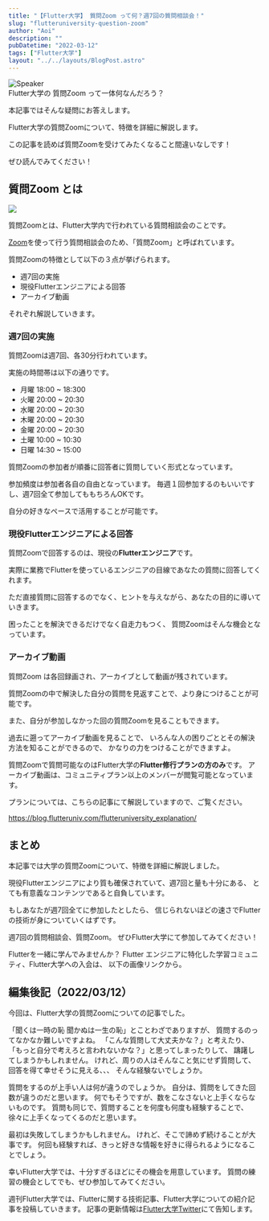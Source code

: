 ```yaml
---
title: "【Flutter大学】 質問Zoom って何？週7回の質問相談会！"
slug: "flutteruniversity-question-zoom"
author: "Aoi"
description: ""
pubDatetime: "2022-03-12"
tags: ["Flutter大学"]
layout: "../../layouts/BlogPost.astro"
---
```


<div class="speech-bubble-container">
  <div class="speech-bubble-avatar">
    <img src="/images/wp-content/themes/cocoon-master/images/ojisan.webp" alt="Speaker" />
  </div>
  <div class="speech-bubble">
    <div class="speech-bubble-content">
      Flutter大学の 質問Zoom って一体何なんだろう？
    </div>
    <div class="speech-bubble-arrow arrow-left"></div>
  </div>
</div>

本記事ではそんな疑問にお答えします。

Flutter大学の質問Zoomについて、特徴を詳細に解説します。

この記事を読めば質問Zoomを受けてみたくなること間違いなしです！

ぜひ読んでみてください！

## 質問Zoom とは

![](/images/wp-content/uploads/2022/03/Meeting-1024x683.webp)

質問Zoomとは、Flutter大学内で行われている質問相談会のことです。

[Zoom](https://zoom.us/)を使って行う質問相談会のため、「質問Zoom」と呼ばれています。

質問Zoomの特徴として以下の３点が挙げられます。

- 週7回の実施
- 現役Flutterエンジニアによる回答
- アーカイブ動画

それぞれ解説していきます。

### 週7回の実施

質問Zoomは週7回、各30分行われています。

実施の時間帯は以下の通りです。

- 月曜 18:00 ~ 18:300
- 火曜 20:00 ~ 20:30
- 水曜 20:00 ~ 20:30
- 木曜 20:00 ~ 20:30
- 金曜 20:00 ~ 20:30
- 土曜 10:00 ~ 10:30
- 日曜 14:30 ~ 15:00

質問Zoomの参加者が順番に回答者に質問していく形式となっています。

参加頻度は参加者各自の自由となっています。
毎週１回参加するのもいいですし、週7回全て参加してももちろんOKです。

自分の好きなペースで活用することが可能です。

### 現役Flutterエンジニアによる回答

質問Zoomで回答するのは、現役の**Flutterエンジニア**です。

実際に業務でFlutterを使っているエンジニアの目線であなたの質問に回答してくれます。

ただ直接質問に回答するのでなく、ヒントを与えながら、あなたの目的に導いていきます。

困ったことを解決できるだけでなく自走力もつく、
質問Zoomはそんな機会となっています。

### アーカイブ動画

質問Zoom は各回録画され、アーカイブとして動画が残されています。

質問Zoomの中で解決した自分の質問を見返すことで、より身につけることが可能です。

また、自分が参加しなかった回の質問Zoomを見ることもできます。

過去に遡ってアーカイブ動画を見ることで、
いろんな人の困りごととその解決方法を知ることができるので、
かなりの力をつけることができますよ。

質問Zoomで質問可能なのはFlutter大学の**Flutter修行プランの方のみ**です。
アーカイブ動画は、コミュニティプラン以上のメンバーが閲覧可能となっています。

プランについては、こちらの記事にて解説していますので、ご覧ください。

https://blog.flutteruniv.com/flutteruniversity_explanation/

## まとめ


本記事では大学の質問Zoomについて、特徴を詳細に解説しました。

現役Flutterエンジニアにより質も確保されていて、週7回と量も十分にある、
とても有意義なコンテンツであると自負しています。

もしあなたが週7回全てに参加したとしたら、
信じられないほどの速さでFlutterの技術が身についていくはずです。

週7回の質問相談会、質問Zoom。
ぜひFlutter大学にて参加してみてください！

Flutterを一緒に学んでみませんか？
Flutter エンジニアに特化した学習コミュニティ、Flutter大学への入会は、
以下の画像リンクから。

## 編集後記（2022/03/12）

今回は、Flutter大学の質問Zoomについての記事でした。

「聞くは一時の恥 聞かぬは一生の恥」とことわざでありますが、
質問するのってなかなか難しいですよね。
「こんな質問して大丈夫かな？」と考えたり、
「もっと自分で考えろと言われないかな？」と思ってしまったりして、
躊躇してしまうかもしれません。
けれど、周りの人はそんなこと気にせず質問して、回答を得て幸せそうに見える、、、
そんな経験ないでしょうか。

質問をするのが上手い人は何が違うのでしょうか。
自分は、質問をしてきた回数が違うのだと思います。
何でもそうですが、数をこなさないと上手くならないものです。
質問も同じで、質問することを何度も何度も経験することで、
徐々に上手くなってくるのだと思います。

最初は失敗してしまうかもしれません。
けれど、そこで諦めず続けることが大事です。
何回も経験すれば、きっと好きな情報を好きに得られるようになることでしょう。

幸いFlutter大学では、十分すぎるほどにその機会を用意しています。
質問の練習の機会としてでも、ぜひ参加してみてください。

週刊Flutter大学では、Flutterに関する技術記事、Flutter大学についての紹介記事を投稿していきます。
記事の更新情報は[Flutter大学Twitter](https://twitter.com/FlutterUniv)にて告知します。
